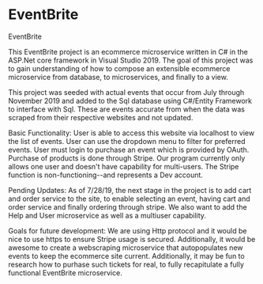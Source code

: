 # EventBrite
EventBrite

This EventBrite project is an ecommerce microservice written in C# in the ASP.Net core framework in Visual Studio 2019. The goal of this project was to gain understanding of how to compose an extensible ecommerce microservice from database, to microservices, and finally to a view. 

This project was seeded with actual events that occur from July through November 2019 and added to the Sql database using C#/Entity Framework to interface with Sql. These are events accurate from when the data was scraped from their respective websites and not updated. 

Basic Functionality:
User is able to access this website via localhost to view the list of events. User can use the dropdown menu to filter for preferred events. User must login to purchase an event which is provided by OAuth. Purchase of products is done through Stripe. Our program currently only allows one user and doesn't have capability for multi-users. The Stripe function is non-functioning--and represents a Dev account. 

Pending Updates:
As of 7/28/19, the next stage in the project is to add cart and order service to the site, to enable selecting an event, having cart and order service and finally ordering through stripe. We also want to add the Help and User microservice as well as a multiuser capability.

Goals for future development:
We are using Http protocol and it would be nice to use https to ensure Stripe usage is secured. Additionally, it would be awesome to create a webscraping microservice that autopopulates new events to keep the ecommerce site current. Additionally, it may be fun to research how to purhase such tickets for real, to fully recapitulate a fully functional EventBrite microservice.

